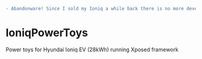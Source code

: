 ```diff
- Abandonware! Since I sold my Ioniq a while back there is no more development going on here.
```

# IoniqPowerToys
Power toys for Hyundai Ioniq EV (28kWh) running Xposed framework
